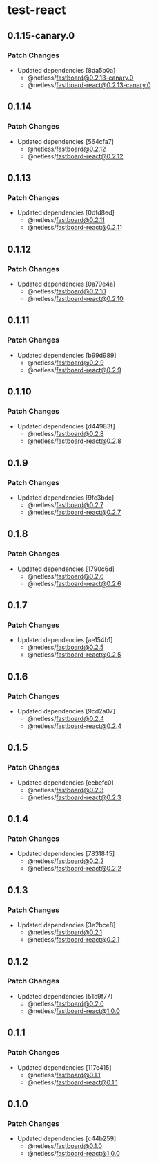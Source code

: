 # test-react

## 0.1.15-canary.0

### Patch Changes

- Updated dependencies [8da5b0a]
  - @netless/fastboard@0.2.13-canary.0
  - @netless/fastboard-react@0.2.13-canary.0

## 0.1.14

### Patch Changes

- Updated dependencies [564cfa7]
  - @netless/fastboard@0.2.12
  - @netless/fastboard-react@0.2.12

## 0.1.13

### Patch Changes

- Updated dependencies [0dfd8ed]
  - @netless/fastboard@0.2.11
  - @netless/fastboard-react@0.2.11

## 0.1.12

### Patch Changes

- Updated dependencies [0a79e4a]
  - @netless/fastboard@0.2.10
  - @netless/fastboard-react@0.2.10

## 0.1.11

### Patch Changes

- Updated dependencies [b99d989]
  - @netless/fastboard@0.2.9
  - @netless/fastboard-react@0.2.9

## 0.1.10

### Patch Changes

- Updated dependencies [d44983f]
  - @netless/fastboard@0.2.8
  - @netless/fastboard-react@0.2.8

## 0.1.9

### Patch Changes

- Updated dependencies [9fc3bdc]
  - @netless/fastboard@0.2.7
  - @netless/fastboard-react@0.2.7

## 0.1.8

### Patch Changes

- Updated dependencies [1790c6d]
  - @netless/fastboard@0.2.6
  - @netless/fastboard-react@0.2.6

## 0.1.7

### Patch Changes

- Updated dependencies [ae154b1]
  - @netless/fastboard@0.2.5
  - @netless/fastboard-react@0.2.5

## 0.1.6

### Patch Changes

- Updated dependencies [9cd2a07]
  - @netless/fastboard@0.2.4
  - @netless/fastboard-react@0.2.4

## 0.1.5

### Patch Changes

- Updated dependencies [eebefc0]
  - @netless/fastboard@0.2.3
  - @netless/fastboard-react@0.2.3

## 0.1.4

### Patch Changes

- Updated dependencies [7831845]
  - @netless/fastboard@0.2.2
  - @netless/fastboard-react@0.2.2

## 0.1.3

### Patch Changes

- Updated dependencies [3e2bce8]
  - @netless/fastboard@0.2.1
  - @netless/fastboard-react@0.2.1

## 0.1.2

### Patch Changes

- Updated dependencies [51c9f77]
  - @netless/fastboard@0.2.0
  - @netless/fastboard-react@1.0.0

## 0.1.1

### Patch Changes

- Updated dependencies [117e415]
  - @netless/fastboard@0.1.1
  - @netless/fastboard-react@0.1.1

## 0.1.0

### Patch Changes

- Updated dependencies [c44b259]
  - @netless/fastboard@0.1.0
  - @netless/fastboard-react@1.0.0
